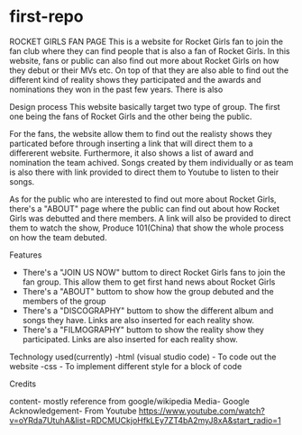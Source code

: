 # first-repo

ROCKET GIRLS FAN PAGE
This is a website for Rocket Girls fan to join the fan club where they can find people that is also a fan of Rocket Girls. In this website, fans or public can also find out more about Rocket Girls on how they debut or their MVs etc. On top of that they are also able to find out the different kind of reality shows they participated and the awards and nominations they won in the past few years. There is also 

Design process
This website basically target two type of group. The first one being the fans of Rocket Girls and the other being the public.

For the fans, the website allow them to find out the realisty shows they particated before through inserting a link that will direct them to a differerent website. Furthermore, it also shows a list of award and nomination the team achived. Songs created by them individually or as team is also there with link provided to direct them to Youtube to listen to their songs.

As for the public who are interested to find out more about Rocket Girls, there's a "ABOUT" page where the public can find out about how Rocket Girls was debutted and there members. A link will also be provided to direct them to watch the show, Produce 101(China) that show the whole process on how the team debuted. 

Features
- There's a "JOIN US NOW" buttom to direct Rocket Girls fans to join the fan group. This allow them to get first hand news about Rocket Girls
- There's a "ABOUT" buttom to show how the group debuted and the members of the group
- There's a "DISCOGRAPHY" buttom to show the different album and songs they have. Links are also inserted for each reality show.
- There's a "FILMOGRAPHY" buttom to show the reality show they participated. Links are also inserted for each reality show.

Technology used(currently)
-html (visual studio code)
    - To code out the website
-css
    - To implement different style for a block of code

Credits

content- mostly reference from google/wikipedia
Media- Google
Acknowledgement- From Youtube https://www.youtube.com/watch?v=oYRda7UtuhA&list=RDCMUCkjoHfkLEy7ZT4bA2myJ8xA&start_radio=1
